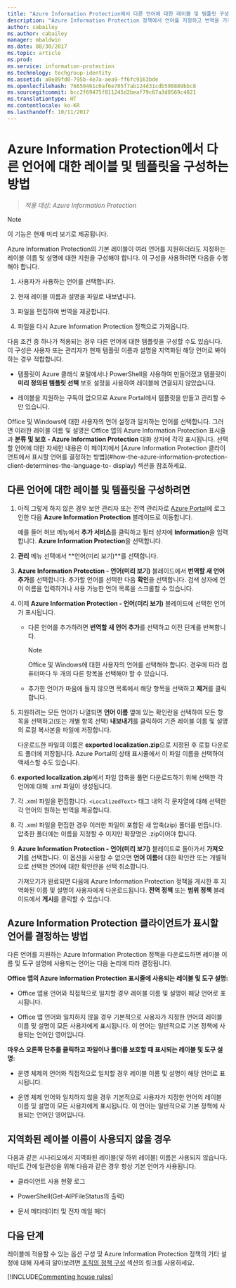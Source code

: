 ```yaml
---
title: "Azure Information Protection에서 다른 언어에 대한 레이블 및 템플릿 구성"
description: "Azure Information Protection 정책에서 언어를 지정하고 번역을 가져오는 방식으로 Information Protection 표시줄에 표시되는 레이블과 표시되는 템플릿에 대한 다른 언어 지원을 추가할 수 있습니다."
author: cabailey
ms.author: cabailey
manager: mbaldwin
ms.date: 08/30/2017
ms.topic: article
ms.prod: 
ms.service: information-protection
ms.technology: techgroup-identity
ms.assetid: a0e89fd0-795b-4e7a-aea9-ff6fc9163bde
ms.openlocfilehash: 76650461c0af6e705f7ab124d31cdb598889bbc8
ms.sourcegitcommit: bcc2f69475f811245d2beaf79c67a3d8569c4821
ms.translationtype: HT
ms.contentlocale: ko-KR
ms.lasthandoff: 10/11/2017
---
```

# <a name="how-to-configure-labels-and-templates-for-different-languages-in-azure-information-protection"></a>Azure Information Protection에서 다른 언어에 대한 레이블 및 템플릿을 구성하는 방법

>*적용 대상: Azure Information Protection*

>[!NOTE]
>이 기능은 현재 미리 보기로 제공됩니다.

Azure Information Protection의 기본 레이블이 여러 언어를 지원하더라도 지정하는 레이블 이름 및 설명에 대한 지원을 구성해야 합니다. 이 구성을 사용하려면 다음을 수행해야 합니다.

1. 사용자가 사용하는 언어를 선택합니다. 

2. 현재 레이블 이름과 설명을 파일로 내보냅니다.

3. 파일을 편집하여 번역을 제공합니다.

4. 파일을 다시 Azure Information Protection 정책으로 가져옵니다.

다음 조건 중 하나가 적용되는 경우 다른 언어에 대한 템플릿을 구성할 수도 있습니다. 이 구성은 사용자 또는 관리자가 현재 템플릿 이름과 설명을 지역화된 해당 언어로 봐야 하는 경우 적합합니다.

- 템플릿이 Azure 클래식 포털에서나 PowerShell을 사용하여 만들어졌고 템플릿이 **미리 정의된 템플릿 선택** 보호 설정을 사용하여 레이블에 연결되지 않았습니다.

- 레이블을 지원하는 구독이 없으므로 Azure Portal에서 템플릿을 만들고 관리할 수만 있습니다.

Office 및 Windows에 대한 사용자의 언어 설정과 일치하는 언어를 선택합니다. 그러면 이러한 레이블 이름 및 설명은 Office 앱의 Azure Information Protection 표시줄과 **분류 및 보호 - Azure Information Protection** 대화 상자에 각각 표시됩니다. 선택할 언어에 대한 자세한 내용은 이 페이지에서 [Azure Information Protection 클라이언트에서 표시할 언어를 결정하는 방법](#how-the-azure-information-protection-client-determines-the-language-to- display) 섹션을 참조하세요. 

## <a name="to-configure-labels-and-templates-for-different-languages"></a>다른 언어에 대한 레이블 및 템플릿을 구성하려면

1. 아직 그렇게 하지 않은 경우 보안 관리자 또는 전역 관리자로 [Azure Portal](https://portal.azure.com)에 로그인한 다음 **Azure Information Protection** 블레이드로 이동합니다. 
    
    예를 들어 허브 메뉴에서 **추가 서비스**를 클릭하고 필터 상자에 **Information**을 입력합니다. **Azure Information Protection**을 선택합니다.

2. **관리** 메뉴 선택에서 **언어(미리 보기)**를 선택합니다.

3. **Azure Information Protection - 언어(미리 보기)** 블레이드에서 **번역할 새 언어 추가**를 선택합니다. 추가할 언어를 선택한 다음 **확인**을 선택합니다. 검색 상자에 언어 이름을 입력하거나 사용 가능한 언어 목록을 스크롤할 수 있습니다.

4. 이제 **Azure Information Protection - 언어(미리 보기)** 블레이드에 선택한 언어가 표시됩니다.
    
    - 다른 언어를 추가하려면 **번역할 새 언어 추가**를 선택하고 이전 단계를 반복합니다. 
        
        > [!NOTE]
        > Office 및 Windows에 대한 사용자의 언어를 선택해야 합니다. 경우에 따라 컴퓨터마다 두 개의 다른 항목을 선택해야 할 수 있습니다.
        
    - 추가한 언어가 마음에 들지 않으면 목록에서 해당 항목을 선택하고 **제거**를 클릭합니다.

5. 지원하려는 모든 언어가 나열되면 **언어 이름** 옆에 있는 확인란을 선택하여 모든 항목을 선택하고(또는 개별 항목 선택) **내보내기**를 클릭하여 기존 레이블 이름 및 설명의 로컬 복사본을 파일에 저장합니다. 
    
    다운로드한 파일의 이름은 **exported localization.zip**으로 지정된 후 로컬 다운로드 폴더에 저장됩니다. Azure Portal의 상태 표시줄에서 이 파일 이름을 선택하여 액세스할 수도 있습니다.

6. **exported localization.zip**에서 파일 압축을 풀면 다운로드하기 위해 선택한 각 언어에 대해 .xml 파일이 생성됩니다. 

7. 각 .xml 파일을 편집합니다. `<LocalizedText>` 태그 내의 각 문자열에 대해 선택한 각 언어의 원하는 번역을 제공합니다. 

8. 각 .xml 파일을 편집한 경우 이러한 파일이 포함된 새 압축(zip) 폴더를 만듭니다. 압축한 폴더에는 이름을 지정할 수 이지만 확장명은 .zip이어야 합니다.

9. **Azure Information Protection - 언어(미리 보기)** 블레이드로 돌아가서 **가져오기**를 선택합니다. 이 옵션을 사용할 수 없으면 **언어 이름**에 대한 확인란 또는 개별적으로 선택한 언어에 대한 확인란을 선택 취소합니다.
    
    가져오기가 완료되면 다음에 Azure Information Protection 정책을 게시한 후 지역화된 이름 및 설명이 사용자에게 다운로드됩니다. **전역 정책** 또는 **범위 정책** 블레이드에서 **게시**를 클릭할 수 있습니다.

## <a name="how-the-azure-information-protection-client-determines-the-language-to-display"></a>Azure Information Protection 클라이언트가 표시할 언어를 결정하는 방법

다른 언어를 지원하는 Azure Information Protection 정책을 다운로드하면 레이블 이름 및 도구 설명에 사용되는 언어는 다음 논리에 따라 결정됩니다.

**Office 앱의 Azure Information Protection 표시줄에 사용되는 레이블 및 도구 설명:**

- Office 앱용 언어와 직접적으로 일치할 경우 레이블 이름 및 설명이 해당 언어로 표시됩니다.

- Office 앱 언어와 일치하지 않을 경우 기본적으로 사용자가 지정한 언어의 레이블 이름 및 설명이 모든 사용자에게 표시됩니다. 이 언어는 일반적으로 기본 정책에 사용되는 언어인 영어입니다.

**마우스 오른쪽 단추를 클릭하고 파일이나 폴더를 보호할 때 표시되는 레이블 및 도구 설명:**

- 운영 체제의 언어와 직접적으로 일치할 경우 레이블 이름 및 설명이 해당 언어로 표시됩니다.

- 운영 체제 언어와 일치하지 않을 경우 기본적으로 사용자가 지정한 언어의 레이블 이름 및 설명이 모든 사용자에게 표시됩니다. 이 언어는 일반적으로 기본 정책에 사용되는 언어인 영어입니다.

## <a name="when-localized-label-names-are-not-used"></a>지역화된 레이블 이름이 사용되지 않을 경우

다음과 같은 시나리오에서 지역화된 레이블(및 하위 레이블) 이름은 사용되지 않습니다. 테넌트 간에 일관성을 위해 다음과 같은 경우 항상 기본 언어가 사용됩니다.

- 클라이언트 사용 현황 로그

- PowerShell(Get-AIPFileStatus의 출력)

- 문서 메타데이터 및 전자 메일 헤더


## <a name="next-steps"></a>다음 단계

레이블에 적용할 수 있는 옵션 구성 및 Azure Information Protection 정책의 기타 설정에 대해 자세히 알아보려면 [조직의 정책 구성](configure-policy.md#configuring-your-organizations-policy) 섹션의 링크를 사용하세요.

[!INCLUDE[Commenting house rules](../includes/houserules.md)]


